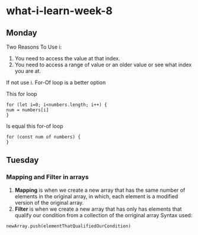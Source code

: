 # what-i-learn-week-8

## Monday
Two Reasons To Use i:
1. You need to access the value at that index.
2. You need to access a range of value or an older value or see what index you are at.

If not use i. For-Of loop is a better option

This for loop
~~~
for (let i=0; i<numbers.length; i++) {
num = numbers[i]
}
~~~
Is equal this for-of loop
~~~
for (const num of numbers) {
}
~~~

## Tuesday
### Mapping and Filter in arrays
1. **Mapping** is when we create a new array that has the same number of elements in the original array, in which, each element is a modified version of the original array.
2. **Filter** is when we create a new array that has only has elements that qualify our condition from a collection of the orriginal array
Syntax used:
~~~
newArray.push(elementThatQualifiedOurCondition)
~~~
